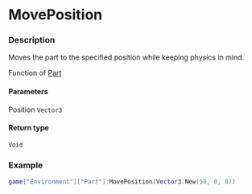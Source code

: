 # MovePosition
### Description
Moves the part to the specified position while keeping physics in mind.

Function of [Part](/classes/Part/)

#### Parameters
Position `Vector3`

#### Return type
`Void`

### Example
```lua
game["Environment"]["Part"]:MovePosition(Vector3.New(50, 0, 0))
```
